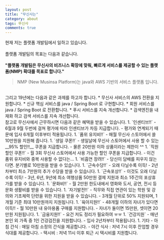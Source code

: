 ```yaml
---
layout: post
title: "무신사는"
category: about
tags: 무신사
comments: true
---
```


현재 저는 플랫폼 개발팀에서 일하고 있습니다.  
<br/>
플랫폼 개발팀의 목표는 다음과 같습니다.  
<br/>
__"플랫폼 개발팀은 무신사의 비즈니스 확장에 맞춰, 빠르게 서비스를 제공할 수 있는 플랫폼(NMP) 확대를 목표로 합니다."__
> NMP (New Musinsa Platform)는 java와 AWS 기반의 서비스 플랫폼 입니다.  

<br/>  
그리고 19년에는 다음과 같은 과제를 하고자 합니다.
* 무신사 서비스의 AWS 전환을 지원합니다.
* 신규 핵심 서비스를 java / Spring Boot 로 구현합니다.
* 회원 서비스를 java / Spring Boot 로 전환합니다.
* 푸시 서비스를 지속 개선합니다.
* 검색엔진을 내재화 하고 검색 서비스를 지속 개선합니다.  

<br/>  
참고로 무신사에서 근무하시면 다음과 같은 혜택을 받을 수 있습니다.
1. `인센티브!!`
    - 6월과 9월 두번에 걸쳐 평가에 따라 인센티브가 차등 지급합니다.
    - 평가와 연계되기 때문에 입사 6개월 이후부터 적용됩니다.
1. `품위 유지비!!`
    - 매월 무신사 스토어에서 쓸 10만원을 지원해 줍니다.
1. `생일 쿠폰!!`
    - 생일날에 무신사 스토어에서 사용 할 수 있는 __95% 할인!!__ 쿠폰을 지급합니다. 
    - 물론 20만원 이하 상품이라는 제한이 ^^  
1. `직원 할인 쿠폰!!`
    - 월 3회 무신사 스토어에서 사용 가능한 할인 쿠폰을 지급합니다.
    - 이건 품위 유지비와 중복 사용할 수 없다는...
1. `비흡연 장려!!`
    - 당신이 담배를 피우지 않는다면. 분기별로 10만원을 받을 수 있습니다.
1. `근속수당!!`
    - 오래 다닐수록 이득!
    - 2년차부터 최소 7만원의 추가 수당을 받을 수 있습니다.
1. `근속포상!!`
    - 이것도 오래 다닐수록 이득!
    - 3년, 6년, 9년에 최소 여행상품 50만원 결제 지원과 최소 1주간의 포상휴가를 받을 수 있습니다.
1. `문화비!!`
    - 월 2만원 한도내에서 영화와 도서, 공연, 전시 등 문화 생활비를 받을 수 있습니다.
1. `자기발전!!`
    - 직무와 직접 연관이 있는 학원 및 강의와 기초체력 단련을 위한 지원을 받을 수 있습니다.
    - 3개월 단위로 50% 지원되며, 1개월 기준 최대 10만원까지 지원됩니다.
1. `육아지원!!`
    - 48개월 이하의 자녀가 있다면 이득!!
    - 월 10만원 내 유아용품 구매를 지원합니다.
        - 자녀가 둘이면 15만원, 셋이면 20만원 지원됩니다.
1. `금융지원!!`
    - 요건 저도 정리가 필요하여 ㅠㅠ
1. `건강지원`
    - 매년 본인 외 가족 중 1인 건강검진을 지원합니다.
    - 입사 2년차부터 적용됩니다.
1. 기타
    - 아침 간식 : 매일 아침 소정의 간식을 제공합니다.
    - 야간 식사 : 저녁 7시 이후 잔업할 경우 식대를 제공합니다.
    - 택시비 : 저녁 11시 이후 퇴근 시 택시비를 지원합니다.
